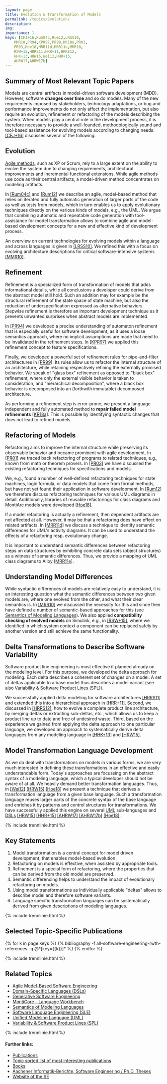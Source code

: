 ```yaml
---
layout: page
title: Evolution & Transformation of Models
permalink: /topics/Evolution/
description: 
img: 
importance: 1
keys: [CFJ+16,Rum04c,Rum12,LRSS10,
    MMR10,PR94,KPR97,PR99,KR18a,PR01,
    PR03,Hoe18,MRR11d,MRR11e,MRR10,
    RSW+15,HRRS11,HRR+11,HRRS12,
    HHK+13,HRW15,Wei12,HHR+15,
    AHRW17,AHRW17b]
---
```


## Summary of Most Relevant Topic Papers

Models are central artifacts in model-driven software development (MDD).
However, software **changes over time** and so do models. Many of the new
requirements imposed by stakeholders, technology adaptations, or bug and
performance improvements do not only affect the implementation, but also
require an evolution, refinement or refactoring of the models describing the
system. When models play a central role in the development process, it is
therefore necessary to provide a well-founded, methodologically sound and
tool-based assistance for evolving models according to changing needs.
[[CFJ+16]](#CFJ+16) discusses several of the following.


## Evolution

[Agile methods](/topics/Agile-MBSE), 
such as XP or Scrum, rely to a large extent on the ability to
evolve the system due to changing requirements, architectural improvements and
incremental functional extensions. While agile methods use code as their
central artifacts, a model-driven method concentrates on modeling artifacts. 

In
[[Rum04c]](#Rum04c) and [[Rum12]](#Rum12) we describe an agile, model-based method that
relies on iterated and fully automatic generation of larger parts of the code
as well as tests from models, which in turn enables us to apply evolutionary
techniques directly on the various kinds of models, e.g., the UML. We argue that
combining automatic and repeatable code generation with tool-assistance for
model transformation allows to combine agile and model-based development
concepts for a new and effective kind of development process.

An overview on current technologies for evolving models within a language and
across languages is given in [[LRSS10]](#LRSS10). We refined this with a focus on
evolving architecture descriptions for critical software-intensive systems
[[MMR10]](#MMR10).


## Refinement

Refinement is a specialized form of transformation of models that adds
informational details, while all conclusions a developer could derive
from the abstract model still hold. Such an addition may for example be
the structural refinement of the state space of state machine, but also
the reduction of underspecification expressed as alternative behaviors.
Stepwise refinement is therefore an important development technique as
it prevents unwanted surprises when abstract models are implemented.

In [[PR94]](#PR94) we developed a precise understanding of automaton refinement
that is especially useful for software development, as it uses a loose
semantics approach, where no implicit assumptions are made that need to be
invalidated in the refinement steps. In [[KPR97]](#KPR97) we applied this refinement
concept to feature specifications.

Finally, we developed a powerful set of refinement rules for pipe-and-filter
architectures in [[PR99]](#PR99). Its rules allow us to refactor the internal
structure of an architecture, while retaining respectively refining the
externally promised behavior. We speak of "glass box" refinement as opposed
to
"black box" refinement, where only the external visible behavior is taken to
consideration, and "hierarchical decomposition", where a black box behavior
is
decomposed into an (forthwith immutable) decomposed architecture.

As performing a refinement step is error-prone, we present a language
independent and fully automated
method to **repair failed model refinements** [[KR18a]](#KR18a). This is possible by identifying
syntactic changes that does not lead to refined
models.


## Refactoring of Models

Refactoring aims to improve the internal structure while preserving its
observable behavior and became prominent with agile development. In [[PR01]](#PR01) we traced back refactoring of programs to related techniques,
e.g., known from math or theorem provers. In [[PR03]](#PR03) we have discussed the
existing refactoring techniques for specifications and models. 

We, e.g., found
a number of well-defined refactoring techniques for state machines, logic
formula, or data models that come from formal methods, but have not yet found
their application in software development. In [[Rum12]](#Rum12) we therefore discuss
refactoring techniques for various UML diagrams in detail. Additionally,
libraries of reusable refactorings for class diagrams and MontiArc models were
developed [[Hoe18]](#Hoe18).

If a model refactoring is actually a refinement, then dependent artifacts are
not affected at all. However, it may be that a refactoring does have effect on
related artifacts. In [[MRR11d]](#MRR11d) we discuss a technique to identify semantic
differences for UML's activity diagrams. It can be used to understand the
effects of a refactoring resp. evolutionary change.

It is important to understand semantic differences between refactoring steps on data
structures by exhibiting concrete data sets (object structures) as a witness of
semantic differences.
Thus, we provide a mapping of UML class diagrams to Alloy [[MRR11e]](#MRR11e).


## Understanding Model Differences

While syntactic differences of models are relatively easy to understand, it is
an interesting question
what the semantic differences between two given models are, where one
evolved from the
other, and what their clear semantics is. In [[MRR10]](#MRR10) we discussed the
necessity for this and since then have defined a number of semantic-based
approaches for this (see
[Semantics of Modeling Languages](/topics/Semantics)).
We also applied **compatibility checking of evolved models** on Simulink, e.g., in
[[RSW+15]](#RSW+15), where we identified in which system context a component can be
replaced safely by another version and still achieve the same functionality.



## Delta Transformations to Describe Software Variability

Software product line engineering is most effective if planned already on the
modeling level. For this purpose, we developed the delta approach for modeling.
Each delta describes a coherent set of changes on a model. A set of deltas
applicable to a base model thus describes a model variant (see also
[Variability & Software Product Lines (SPL)](/topics/Variability)).

We successfully applied delta modeling for software architectures [[HRRS11]](#HRRS11)
and extended this into a hierarchical approach in [[HRR+11]](#HRR+11). Second, we
discussed in [[HRRS12]](#HRRS12), how to evolve a complete product line architecture,
by merging deltas or extracting sub-deltas, etc., which allows us to keep a
product line up to date and free of undesired waste. Third, based on the
experience we gained from applying the delta approach to one particular
language, we developed an approach to systematically derive delta languages
from any modeling language in [[HHK+13]](#HHK+13) and [[HRW15]](#HRW15).


## Model Transformation Language Development

As we do deal with transformations on models in various forms, we are very much
interested in defining these transformations in an effective and easily
understandable form. Today's approaches are focussing on the abstract syntax
of a modeling language, which a typical developer should not be aware of at
all. We heavily demand better transformation languages. Thus, in 
[[Wei12]](#Wei12) [[HRW15]](#HRW15) [[Hoe18]](#Hoe18) we present a technique that derives a
transformation language
from a given base language. Such a transformation language reuses larger parts
of the concrete syntax of the base language and enriches it by patterns and
control structures for transformations. We have successfully applied this
engine on several [UML](/topics/Unified-Modeling-Language) sub-languages and 
[DSLs](/topics/Domain-Specific-Languages)
[[HRW15]](#HRW15) [[HHR+15]](#HHR+15) [[AHRW17]](#AHRW17) 
[[AHRW17b]](#AHRW17b) [[Hoe18]](#Hoe18).


{% include trennlinie.html %}


## Key Statements
1. Model transformation is a central concept for model driven development, that 
enables model-based evolution.
2. Refactoring on models is effective, when assisted by appropriate tools.
3. Refinement is a special form of refactoring, where the properties that can be 
derived from the old model are preserved.
4. Semantic differencing helps to understand the impact of evolutionary 
refactoring on models.
5. Using model transformations as individually applicable "deltas" allows to 
describe model and therefore software variants.
6. Language specific transformation languages can be systematically derived from 
given descriptions of modeling languages.

{% include trennlinie.html %}

## Selected Topic-Specific Publications

<div class="publications">
  {% for k in page.keys %}
    {% bibliography -f all-software-engineering-rwth-references -q @*[key={{k}}]* %}
  {% endfor %}
</div>

{% include trennlinie.html %}

## Related Topics
- [Agile Model-Based Software Engineering](/topics/Agile-MBSE)
- [Domain-Specific Languages (DSLs)](/topics/Domain-Specific-Languages)
- [Generative Software Engineering](/topics/Generative-SE)
- [MontiCore - Language Workbench](/topics/MontiCore)
- [Semantics of Modeling Languages](/topics/Semantics)
- [Software Language Engineering (SLE)](/topics/Language-Engineering)
- [Unified Modeling Language (UML)](/topics/Unified-Modeling-Language)
- [Variability & Software Product Lines (SPL)](/topics/Variability)

{% include trennlinie.html %}

#### Further links:

- [Publications](/publications)
- [Topic sorted list of most interesting publications](/topics)
- [Books](/books)
- [Aachener Informatik-Berichte, Software Engineering / Ph.D. Theses](/phdtheses)
- [Website of the SE](https://www.se-rwth.de)
